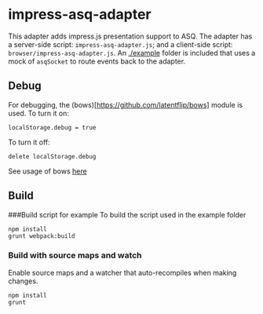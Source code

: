impress-asq-adapter
===
This adapter adds impress.js presentation support to ASQ. The adapter has a server-side script: `impress-asq-adapter.js`; and a client-side script: `browser/impress-asq-adapter.js`. An [./example](./example/) folder is included that uses a mock of `asqSocket` to route events back to the adapter. 

Debug
------
For debugging, the (bows)[https://github.com/latentflip/bows] module is used.
To turn it on:

    localStorage.debug = true
To turn it off:

    delete localStorage.debug

See usage of bows [here](https://github.com/latentflip/bows#usage)

Build
--------------
###Build script for example
To build the script used in the example folder

    npm install
    grunt webpack:build

### Build with source maps and watch
Enable source maps and a watcher that auto-recompiles when making changes.

    npm install
    grunt